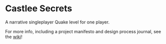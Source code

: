 # Castlee Secrets

A narrative singleplayer Quake level for one player.

For more info, including a project manifesto and design process journal, see the [wiki](https://github.com/dcarrera10/BeneathTheIce/wiki)!
